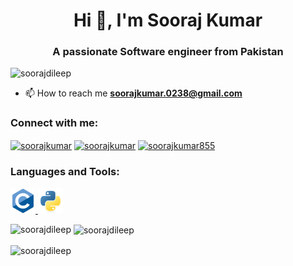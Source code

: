 <h1 align="center">Hi 👋, I'm Sooraj Kumar</h1>
<h3 align="center">A passionate Software engineer from Pakistan</h3>



<p align="left"> <img src="https://komarev.com/ghpvc/?username=soorajdileep&label=Profile%20views&color=0e75b6&style=flat" alt="soorajdileep" /> </p>

- 📫 How to reach me **soorajkumar.0238@gmail.com**

<h3 align="left">Connect with me:</h3>
<p align="left">
<a href="https://linkedin.com/in/soorajkumar" target="blank"><img align="center" src="https://raw.githubusercontent.com/rahuldkjain/github-profile-readme-generator/master/src/images/icons/Social/linked-in-alt.svg" alt="soorajkumar" height="30" width="40" /></a>
<a href="https://fb.com/soorajkumar" target="blank"><img align="center" src="https://raw.githubusercontent.com/rahuldkjain/github-profile-readme-generator/master/src/images/icons/Social/facebook.svg" alt="soorajkumar" height="30" width="40" /></a>
<a href="https://instagram.com/soorajkumar855" target="blank"><img align="center" src="https://raw.githubusercontent.com/rahuldkjain/github-profile-readme-generator/master/src/images/icons/Social/instagram.svg" alt="soorajkumar855" height="30" width="40" /></a>
</p>

<h3 align="left">Languages and Tools:</h3>
<p align="left"> <a href="https://www.cprogramming.com/" target="_blank" rel="noreferrer"> <img src="https://raw.githubusercontent.com/devicons/devicon/master/icons/c/c-original.svg" alt="c" width="40" height="40"/> </a> <a href="https://www.python.org" target="_blank" rel="noreferrer"> <img src="https://raw.githubusercontent.com/devicons/devicon/master/icons/python/python-original.svg" alt="python" width="40" height="40"/> </a> </p>

<p><img align="left" src="https://github-readme-stats.vercel.app/api/top-langs?username=soorajdileep&show_icons=true&locale=en&layout=compact" alt="soorajdileep" /></p>

<p>&nbsp;<img align="center" src="https://github-readme-stats.vercel.app/api?username=soorajdileep&show_icons=true&locale=en" alt="soorajdileep" /></p>

<p><img align="center" src="https://github-readme-streak-stats.herokuapp.com/?user=soorajdileep&" alt="soorajdileep" /></p>
